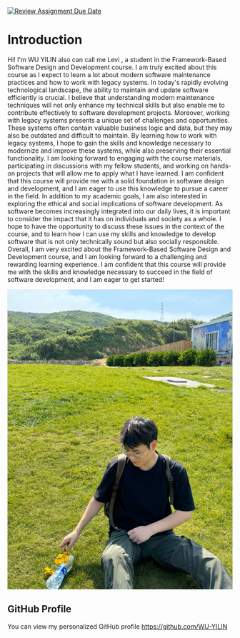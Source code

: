 [![Review Assignment Due Date](https://classroom.github.com/assets/deadline-readme-button-22041afd0340ce965d47ae6ef1cefeee28c7c493a6346c4f15d667ab976d596c.svg)](https://classroom.github.com/a/0MOLbOcH)
# Introduction
Hi! I'm WU YILIN also can call me Levi , a student in the Framework-Based Software Design and Development course. I am truly excited about this course as I expect to learn a lot about modern software maintenance practices and how to work with legacy systems. In today's rapidly evolving technological landscape, the ability to maintain and update software efficiently is crucial. I believe that understanding modern maintenance techniques will not only enhance my technical skills but also enable me to contribute effectively to software development projects.
Moreover, working with legacy systems presents a unique set of challenges and opportunities. These systems often contain valuable business logic and data, but they may also be outdated and difficult to maintain. By learning how to work with legacy systems, I hope to gain the skills and knowledge necessary to modernize and improve these systems, while also preserving their essential functionality.
I am looking forward to engaging with the course materials, participating in discussions with my fellow students, and working on hands-on projects that will allow me to apply what I have learned. I am confident that this course will provide me with a solid foundation in software design and development, and I am eager to use this knowledge to pursue a career in the field.
In addition to my academic goals, I am also interested in exploring the ethical and social implications of software development. As software becomes increasingly integrated into our daily lives, it is important to consider the impact that it has on individuals and society as a whole. I hope to have the opportunity to discuss these issues in the context of the course, and to learn how I can use my skills and knowledge to develop software that is not only technically sound but also socially responsible.
Overall, I am very excited about the Framework-Based Software Design and Development course, and I am looking forward to a challenging and rewarding learning experience. I am confident that this course will provide me with the skills and knowledge necessary to succeed in the field of software development, and I am eager to get started!

![My Image](image.jpg)  <!-- Link to the uploaded image -->

## GitHub Profile

You can view my personalized GitHub profile https://github.com/WU-YILIN

